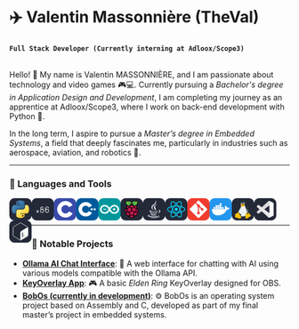 # ✈️ Valentin Massonnière (TheVal)

**`Full Stack Developer (Currently interning at Adloox/Scope3)`**
<br />
<br />

Hello! 👋 My name is Valentin MASSONNIÈRE, and I am passionate about technology and video games 🎮💻. Currently pursuing a *Bachelor's degree in Application Design and Development*, I am completing my journey as an apprentice at Adloox/Scope3, where I work on back-end development with Python 🐍.

In the long term, I aspire to pursue a *Master’s degree in Embedded Systems*, a field that deeply fascinates me, particularly in industries such as aerospace, aviation, and robotics 🚀.


---

### 🧰 Languages and Tools

<img align="left" alt="Python" width="40px" style="padding-right:0px;" src="https://raw.githubusercontent.com/tandpfun/skill-icons/main/icons/Python-Dark.svg" />
<img align="left" alt="ASM" width="40px" style="padding-right:0px;" src="./svg-gobbler.png" />
<img align="left" alt="C" width="40px" style="padding-right:0px;" src="https://github.com/tandpfun/skill-icons/raw/main/icons/C.svg" />
<img align="left" alt="C++" width="40px" style="padding-right:0px;" src="https://github.com/tandpfun/skill-icons/raw/main/icons/CPP.svg" />
<img align="left" alt="Arduino" width="40px" style="padding-right:0px;" src="https://github.com/tandpfun/skill-icons/raw/main/icons/Arduino.svg" />
<img align="left" alt="Raspberrypi" width="40px" style="padding-right:0px;" src="https://github.com/tandpfun/skill-icons/raw/main/icons/RaspberryPi-Dark.svg" />
<img align="left" alt="Java" width="40px" style="padding-right:0px;" src="https://github.com/tandpfun/skill-icons/raw/main/icons/Java-Dark.svg"/>
<img align="left" alt="React" width="40px" style="padding-right:0px;" src="https://github.com/tandpfun/skill-icons/raw/main/icons/React-Dark.svg" />
<img align="left" alt="Git" width="40px" style="padding-right:0px;" src="https://github.com/tandpfun/skill-icons/raw/main/icons/Git.svg" />
<img align="left" alt="Docker" width="40px" style="padding-right:0px;" src="https://github.com/tandpfun/skill-icons/raw/main/icons/Docker.svg" />
<img align="left" alt="Linux" width="40px" style="padding-right:0px;" src="https://github.com/tandpfun/skill-icons/raw/main/icons/Linux-Dark.svg" />
<img align="left" alt="VS Code" width="40px" style="padding-right:0px;" src="https://github.com/tandpfun/skill-icons/raw/main/icons/VSCode-Dark.svg" />
<img align="left" alt="Bash" width="40px" style="padding-right:0px;" src="https://github.com/tandpfun/skill-icons/raw/main/icons/Bash-Dark.svg" />
<br />
<br />


---

### 📂 Notable Projects

- [**Ollama AI Chat Interface**](https://github.com/TheValll/Ollama-AI-Chat-Interface): 🧠 A web interface for chatting with AI using various models compatible with the Ollama API.
- [**KeyOverlay App**](https://github.com/TheValll/KeyOverlay): 🎮 A basic *Elden Ring* KeyOverlay designed for OBS.
- [**BobOs (currently in development)**](https://github.com/TheValll/BobOs): ⚙️ BobOs is an operating system project based on Assembly and C, developed as part of my final master’s project in embedded systems.
